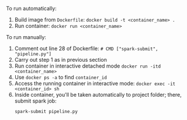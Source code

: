 To run automatically:
1. Build image from `Dockerfile`: `docker build -t <container_name> .`
2. Run container: `docker run <container_name>`

To run manually:
1. Comment out line 28 of Dockerfile: `# CMD ["spark-submit", "pipeline.py"]`
2. Carry out step 1 as in previous section
3. Run container in interactive detached mode `docker run -itd <container_name>`
4. Use `docker ps -a` to find `container_id`
5. Access the running container in interactive mode: `docker exec -it <container_id> sh`
6. Inside container, you'll be taken automatically to project folder; there, submit spark job: 
	```shell
	spark-submit pipeline.py
	```
